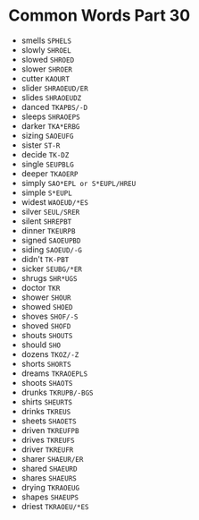 # Common Words Part 30

* smells `SPHELS`
* slowly `SHROEL`
* slowed `SHROED`
* slower `SHROER`
* cutter `KAOURT`
* slider `SHRAOEUD/ER`
* slides `SHRAOEUDZ`
* danced `TKAPBS/-D`
* sleeps `SHRAOEPS`
* darker `TKA*ERBG`
* sizing `SAOEUFG`
* sister `ST-R`
* decide `TK-DZ`
* single `SEUPBLG`
* deeper `TKAOERP`
* simply `SAO*EPL or S*EUPL/HREU`
* simple `S*EUPL`
* widest `WAOEUD/*ES`
* silver `SEUL/SRER`
* silent `SHREPBT`
* dinner `TKEURPB`
* signed `SAOEUPBD`
* siding `SAOEUD/-G`
* didn't `TK-PBT`
* sicker `SEUBG/*ER`
* shrugs `SHR*UGS`
* doctor `TKR`
* shower `SHOUR`
* showed `SHOED`
* shoves `SHOF/-S`
* shoved `SHOFD`
* shouts `SHOUTS`
* should `SHO`
* dozens `TKOZ/-Z`
* shorts `SHORTS`
* dreams `TKRAOEPLS`
* shoots `SHAOTS`
* drunks `TKRUPB/-BGS`
* shirts `SHEURTS`
* drinks `TKREUS`
* sheets `SHAOETS`
* driven `TKREUFPB`
* drives `TKREUFS`
* driver `TKREUFR`
* sharer `SHAEUR/ER`
* shared `SHAEURD`
* shares `SHAEURS`
* drying `TKRAOEUG`
* shapes `SHAEUPS`
* driest `TKRAOEU/*ES`
